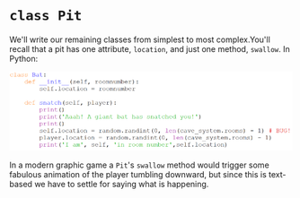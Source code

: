 # `class Pit`

We'll write our remaining classes from simplest to most complex.You'll
recall that a pit has one attribute, `location`, and just one
method, `swallow`. In Python:

![](11_class_bat_py.png)

In a modern graphic game a `Pit`'s `swallow` method would trigger some
fabulous animation of the player tumbling downward, but since this is
text-based we have to settle for saying what is happening.
